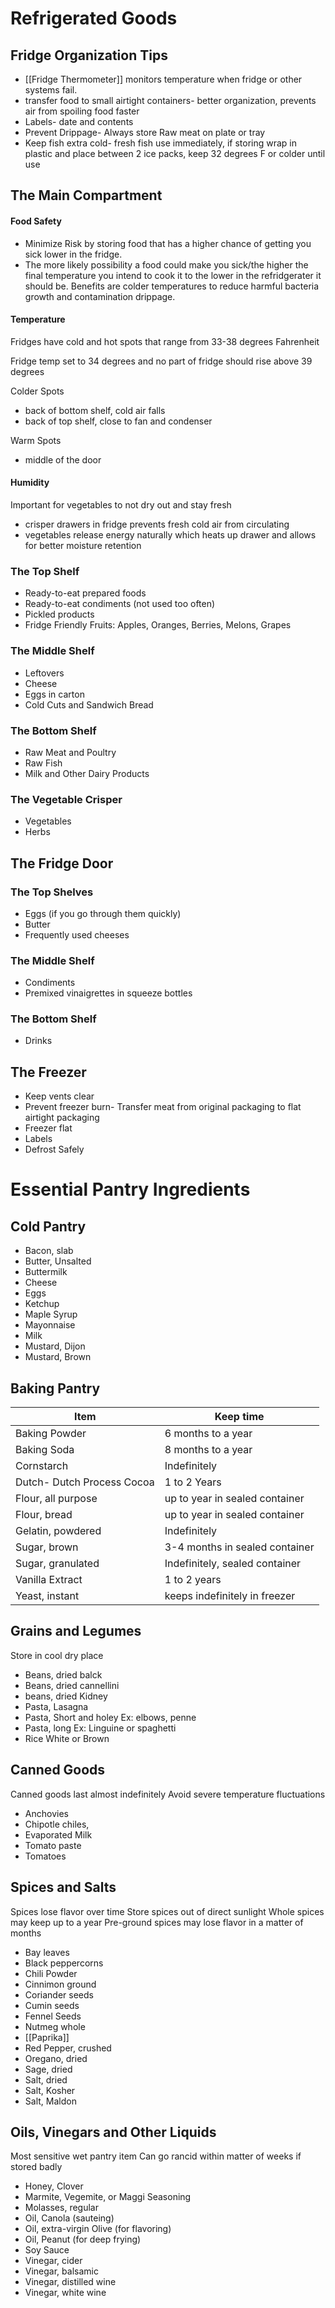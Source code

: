 # Refrigerated Goods

## Fridge Organization Tips
* [[Fridge Thermometer]] monitors temperature when fridge or other systems fail.
* transfer food to small airtight containers- better organization, prevents air from spoiling food faster
* Labels- date and contents
* Prevent Drippage- Always store Raw meat on plate or tray
* Keep fish extra cold- fresh fish use immediately, if storing wrap in plastic and place between 2 ice packs, keep 32 degrees F or colder until use

## The Main Compartment 
#### Food Safety
* Minimize Risk by storing food that has a higher chance of getting you sick lower in the fridge. 
* The more likely possibility a food could make you sick/the higher the final temperature you intend to cook it to the lower in the refridgerater it should be. Benefits are colder temperatures to reduce harmful bacteria growth and contamination drippage.

#### Temperature

Fridges have cold and hot spots that range from 33-38 degrees Fahrenheit

Fridge temp set to 34 degrees and no part of fridge should rise above 39 degrees

Colder Spots
* back of bottom shelf, cold air falls
* back of top shelf, close to fan and condenser 

Warm Spots
* middle of the door

#### Humidity 
Important for vegetables to not dry out and stay fresh
* crisper drawers in fridge prevents fresh cold air from circulating
* vegetables release energy naturally which heats up drawer and allows for better moisture retention



### The Top Shelf
* Ready-to-eat prepared foods
* Ready-to-eat condiments (not used too often)
* Pickled products
* Fridge Friendly Fruits: Apples, Oranges, Berries, Melons, Grapes

### The Middle Shelf
* Leftovers 
* Cheese 
* Eggs in carton
* Cold Cuts and Sandwich Bread

### The Bottom Shelf
* Raw Meat and Poultry
* Raw Fish
* Milk and Other Dairy Products

### The Vegetable Crisper
* Vegetables 
* Herbs


## The Fridge Door

### The Top Shelves
* Eggs (if you go through them quickly)
* Butter
* Frequently used cheeses


### The Middle Shelf
* Condiments 
* Premixed vinaigrettes in squeeze bottles

### The Bottom Shelf
* Drinks

## The Freezer
* Keep vents clear
* Prevent freezer burn- Transfer meat from original packaging to flat airtight packaging
* Freezer flat 
* Labels
* Defrost Safely

# Essential Pantry Ingredients
## Cold Pantry
* Bacon, slab
* Butter, Unsalted
* Buttermilk
* Cheese 
* Eggs
* Ketchup
* Maple Syrup
* Mayonnaise
* Milk
* Mustard, Dijon
* Mustard, Brown

## Baking Pantry
| Item                       | Keep time                      |
| -------------------------- | ------------------------------ |
| Baking Powder              | 6 months to a year                             |
| Baking Soda                | 8 months to a year                             |
| Cornstarch                 | Indefinitely                   |
| Dutch- Dutch Process Cocoa | 1 to 2 Years                   |
| Flour, all purpose         | up to year in sealed container |
| Flour, bread               | up to year in sealed container |
| Gelatin, powdered          | Indefinitely                   |
| Sugar, brown               | 3-4 months in sealed container |
| Sugar, granulated          | Indefinitely, sealed container |
| Vanilla Extract            | 1 to 2 years                   |
| Yeast, instant             | keeps indefinitely in freezer                               |

## Grains and Legumes
Store in cool dry place
* Beans, dried balck
* Beans, dried cannellini 
* beans, dried Kidney
* Pasta, Lasagna
* Pasta, Short and holey Ex: elbows, penne
* Pasta, long Ex: Linguine or spaghetti
* Rice White or Brown

## Canned Goods
Canned goods last almost indefinitely 
Avoid severe temperature fluctuations

* Anchovies
* Chipotle chiles,
* Evaporated Milk
* Tomato paste
* Tomatoes

## Spices and Salts

Spices lose flavor over time
Store spices out of direct sunlight
Whole spices may keep up to a year
Pre-ground spices may lose flavor in a matter of months

* Bay leaves
* Black peppercorns
* Chili Powder
* Cinnimon ground
* Coriander seeds
* Cumin seeds
* Fennel Seeds
* Nutmeg whole
* [[Paprika]]
* Red Pepper, crushed
* Oregano, dried
* Sage, dried
* Salt, dried
* Salt, Kosher
* Salt, Maldon

## Oils, Vinegars and Other Liquids
Most sensitive wet pantry item
Can go rancid within matter of weeks if stored badly

* Honey, Clover
* Marmite, Vegemite, or Maggi Seasoning
* Molasses, regular
* Oil, Canola (sauteing)
* Oil, extra-virgin Olive (for flavoring)
* Oil, Peanut (for deep frying)
* Soy Sauce
* Vinegar, cider
* Vinegar, balsamic
* Vinegar, distilled wine
* Vinegar, white wine